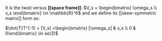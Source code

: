 It is the twist versus **[[space frame]]**: $V_s = \begin{bmatrix} \omega_s \\ v_s  \end{bmatrix} \in \mathbb{R}^6$ and we define its [[skew-symmetric matrix]] form as:

$\dot{T}T^{-1} = [V_s] =\begin{bmatrix} [\omega_s] & v_s \\  0 & 0\end{bmatrix} \in se(3)$
